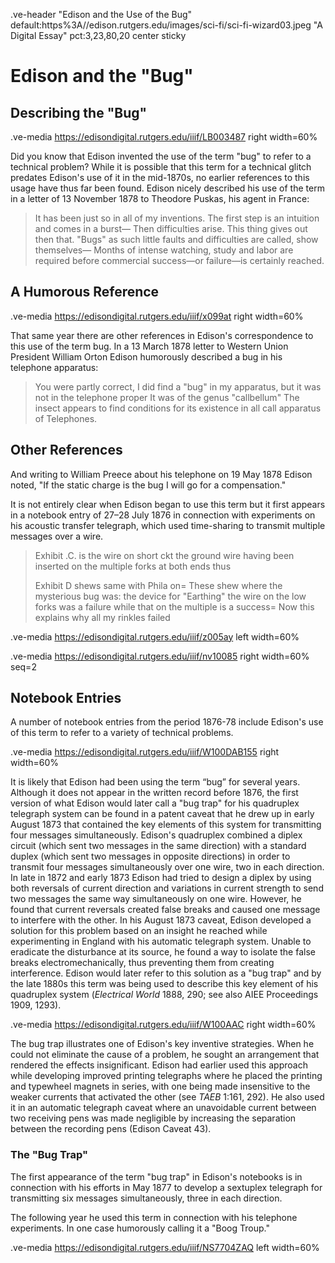 .ve-header "Edison and the Use of the Bug" default:https%3A//edison.rutgers.edu/images/sci-fi/sci-fi-wizard03.jpeg "A Digital Essay" pct:3,23,80,20 center sticky

# Edison and the "Bug"

## Describing the "Bug"

.ve-media https://edisondigital.rutgers.edu/iiif/LB003487 right width=60%

Did you know that Edison invented the use of the term "bug" to refer to a technical problem? While it is possible that this term for a technical glitch predates Edison's use of it in the mid-1870s, no earlier references to this usage have thus far been found. Edison nicely described his use of the term in a letter of 13 November 1878 to Theodore Puskas, his agent in France:

> It has been just so in all of my inventions. The first step is an intuition and comes in a burst— Then difficulties arise. This thing gives out then that. "Bugs" as such little faults and difficulties are called, show themselves— Months of intense watching, study and labor are required before commercial success—or failure—is certainly reached.

## A Humorous Reference

.ve-media https://edisondigital.rutgers.edu/iiif/x099at right width=60%

That same year there are other references in Edison's correspondence to this use of the term bug. In a 13 March 1878 letter to Western Union President William Orton Edison humorously described a bug in his telephone apparatus:

> You were partly correct, I did find a "bug" in my apparatus, but it was not in the telephone proper It was of the genus "callbellum" The insect appears to find conditions for its existence in all call apparatus of Telephones.

## Other References

And writing to William Preece about his telephone on 19 May 1878 Edison noted, "If the static charge is the bug I will go for a compensation."

It is not entirely clear when Edison began to use this term but it first appears in a notebook entry of 27–28 July 1876 in connection with experiments on his acoustic transfer telegraph, which used time-sharing to transmit multiple messages over a wire. 

> Exhibit .C. is the wire on short ckt the ground wire having been inserted on the multiple forks at both ends thus
> 
> Exhibit D shews same with Phila on= These shew where the mysterious bug was: the device for "Earthing" the wire on the low forks was a failure while that on the multiple is a success= Now this explains why all my rinkles failed

.ve-media https://edisondigital.rutgers.edu/iiif/z005ay left width=60%

.ve-media https://edisondigital.rutgers.edu/iiif/nv10085 right width=60% seq=2

## Notebook Entries

A number of notebook entries from the period 1876-78 include Edison's use of this term to refer to a variety of technical problems.

.ve-media https://edisondigital.rutgers.edu/iiif/W100DAB155 right width=60%

It is likely that Edison had been using the term “bug” for several years. Although it does not appear in the written record before 1876, the first version of what Edison would later call a "bug trap" for his quadruplex telegraph system can be found in a patent caveat that he drew up in early August 1873 that contained the key elements of this system for transmitting four messages simultaneously. Edison's quadruplex combined a diplex circuit (which sent two messages in the same direction) with a standard duplex (which sent two messages in opposite directions) in order to transmit four messages simultaneously over one wire, two in each direction. In late in 1872 and early 1873 Edison had tried to design a diplex by using both reversals of current direction and variations in current strength to send two messages the same way simultaneously on one wire. However, he found that current reversals created false breaks and caused one message to interfere with the other. In his August 1873 caveat, Edison developed a solution for this problem based on an insight he reached while experimenting in England with his automatic telegraph system. Unable to eradicate the disturbance at its source, he found a way to isolate the false breaks electromechanically, thus preventing them from creating interference. Edison would later refer to this solution as a "bug trap" and by the late 1880s this term was being used to describe this key element of his quadruplex system (*Electrical World* 1888, 290; see also AIEE Proceedings 1909, 1293). 

.ve-media https://edisondigital.rutgers.edu/iiif/W100AAC right width=60%

The bug trap illustrates one of Edison's key inventive strategies. When he could not eliminate the cause of a problem, he sought an arrangement that rendered the effects insignificant. Edison had earlier used this approach while developing improved printing telegraphs where he placed the printing and typewheel magnets in series, with one being made insensitive to the weaker currents that activated the other (see *TAEB* 1:161, 292). He also used it in an automatic telegraph caveat where an unavoidable current between two receiving pens was made negligible by increasing the separation between the recording pens (Edison Caveat 43).

### The "Bug Trap"

The first appearance of the term "bug trap" in Edison's notebooks is in connection with his efforts in May 1877 to develop a sextuplex telegraph for transmitting six messages simultaneously, three in each direction. 

The following year he used this term in connection with his telephone experiments. In one case humorously calling it a "Boog Troup."

.ve-media https://edisondigital.rutgers.edu/iiif/NS7704ZAQ left width=60%
